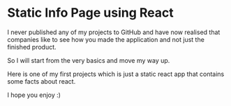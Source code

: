 # Static Info Page using React

I never published any of my projects to GitHub and have
now realised that companies like to see how you made the application and not just the finished product.

So I will start from the very basics and move my way up.

Here is one of my first projects which is just a static react app that contains some facts about react.

I hope you enjoy :)
